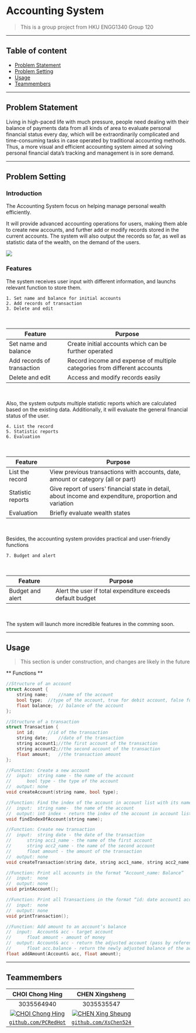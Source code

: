 # Accounting System

> This is a group project from HKU ENGG1340 Group 120

---

## Table of content

- [Problem Statement](#problem-statement)
- [Problem Setting](#problem-setting)
- [Usage](#usage)
- [Teammembers](#teammembers)

---

## Problem Statement

Living in high-paced life with much pressure, people need dealing with their balance of payments data from all kinds of area to evaluate personal financial status every day, which will be extraordinarily complicated and time-consuming tasks in case operated by traditional accounting methods. Thus, a more visual and efficient accounting system aimed at solving personal financial data’s tracking and management is in sore demand.

---

## Problem Setting


### Introduction


The Accounting System focus on helping manage personal wealth efficiently.

It will provide advanced accounting operations for users, making them able to create new accounts, and further add or modify records stored in the current accounts. The system will also output the records so far, as well as statistic data of the wealth, on the demand of the users. 

![](https://img.shields.io/badge/Language-C++-brightgreen.svg)


### Features


The system receives user input with different information, and launchs relevant function to store them.

	1. Set name and balance for initial accounts
	2. Add records of transaction
	3. Delete and edit

&nbsp;

Feature | Purpose
------------- | -------------
Set name and balance  | Create initial accounts which can be further operated
Add records of transaction  | Record income and expense of multiple categories from different accounts
Delete and edit | Access and modify records easily

&nbsp;

Also, the system outputs multiple statistic reports which are calculated based on the existing data. Additionally, it will evaluate the general financial status of the user.

	4. List the record
	5. Statistic reports
	6. Evaluation

&nbsp;

Feature | Purpose
------ | ------
List the record | View previous transactions with accounts, date, amount or category (all or part)
Statistic reports | Give report of users' financial state in detail, about income and expenditure, proportion and variation
Evaluation | Briefly evaluate wealth states

&nbsp;

Besides, the accounting system provides practical and user-friendly functions

	7. Budget and alert

&nbsp;

Feature | Purpose
------ | ------
Budget and alert | Alert the user if total expenditure exceeds default budget

&nbsp;

The system will launch more incredible features in the comming soon.

---

## Usage

> This section is under construction, and changes are likely in the future

** Functions **
```C++
//Structure of an account
struct Account {
 	string name; 	//name of the account
 	bool type; 	//type of the account, true for debit account, false for credit account
 	float balance; 	// balance of the account
};

//Structure of a transaction
struct Transaction {
 	int id;		//id of the transaction
	string date;	//date of the transaction
	string account1;//the first account of the transaction
	string account2;//the second account of the transaction
	float amount;	//the transaction amount
};

//Function: Create a new account
//	input: 	string name - the name of the account
//		bool type - the type of the account
//	output:	none
void createAccount(string name, bool type);

//Function: Find the index of the account in account list with its name
//	input:	string name-  the name of the account
//	output:	int index - return the index of the account in account list
void findIndexOfAccount(string name);

//Function: Create new transaction
//	input:	string date - the date of the transaction
//		string acc1_name - the name of the first account
//		string acc2_name - the name of the second account
//		float amount - the amount of the transaction
//	output:	none
void createTransaction(string date, string acc1_name, string acc2_name, float amount);

//Function: Print all accounts in the format “Account_name: Balance”
//	input:	none
//	output:	none
void printAccount();

//Function: Print all Transactions in the format “id: date account1 account2 amount”
//	input:	none
//	output:	none
void printTransaction();

//Function: Add amount to an account’s balance
//	input:	Account& acc - target account
//		float amount - amount of money
//	output:	Account& acc - return the adjusted account (pass by reference)
//		float acc.balance - return the newly adjusted balance of the account
float addAmount(Account& acc, float amount);
```

---

## Teammembers

| **CHOI Chong Hing** | **CHEN Xingsheng** | 
| :---: |:---:|
| 3035564940 | 3035535547 |
| [![CHOI Chong Hing](https://i.imgur.com/elZNX0z.jpg)](https://github.com/PCRedHot)    | [![CHEN Xing Sheung](https://i.imgur.com/xasWEFT.jpg)](https://github.com/XsChen524) | 
| <a href="https://github.com/PCRedHot" target="_blank">`github.com/PCRedHot`</a> | <a href="https://github.com/XsChen524" target="_blank">`github.com/XsChen524`</a> | 
